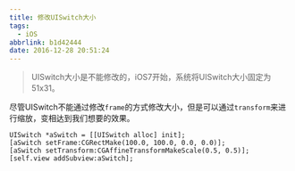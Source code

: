 ```yaml
---
title: 修改UISwitch大小
tags:
  - iOS
abbrlink: b1d42444
date: 2016-12-28 20:51:24
---
```


> UISwitch大小是不能修改的，iOS7开始，系统将UISwitch大小固定为51x31。

尽管UISwitch不能通过修改`frame`的方式修改大小，但是可以通过`transform`来进行缩放，变相达到我们想要的效果。

``` ObjC
UISwitch *aSwitch = [[UISwitch alloc] init];
[aSwitch setFrame:CGRectMake(100.0, 100.0, 0.0, 0.0)];
[aSwitch setTransform:CGAffineTransformMakeScale(0.5, 0.5)];
[self.view addSubview:aSwitch];
```
